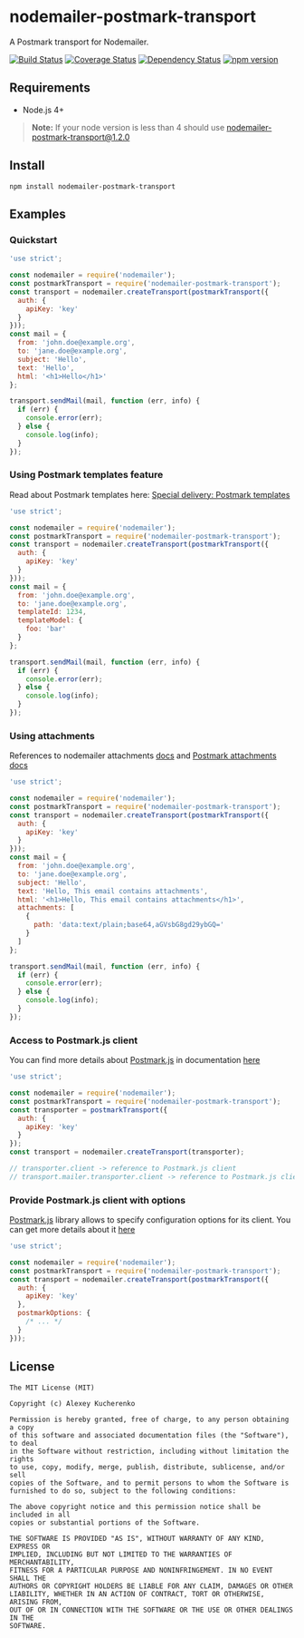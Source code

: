# nodemailer-postmark-transport

A Postmark transport for Nodemailer.

[![Build Status](https://travis-ci.org/killmenot/nodemailer-postmark-transport.svg?branch=master)](https://travis-ci.org/killmenot/nodemailer-postmark-transport)
[![Coverage Status](https://coveralls.io/repos/github/killmenot/nodemailer-postmark-transport/badge.svg?branch=master)](https://coveralls.io/github/killmenot/nodemailer-postmark-transport?branch=master)
[![Dependency Status](https://david-dm.org/killmenot/nodemailer-postmark-transport.svg)](https://david-dm.org/killmenot/nodemailer-postmark-transport)
[![npm version](https://img.shields.io/npm/v/nodemailer-postmark-transport.svg)](https://www.npmjs.com/package/nodemailer-postmark-transport)


## Requirements

 - Node.js 4+

> **Note:** If your node version is less than 4 should use nodemailer-postmark-transport@1.2.0


## Install

```
npm install nodemailer-postmark-transport
```


## Examples

### Quickstart

```javascript
'use strict';

const nodemailer = require('nodemailer');
const postmarkTransport = require('nodemailer-postmark-transport');
const transport = nodemailer.createTransport(postmarkTransport({
  auth: {
    apiKey: 'key'
  }
}));
const mail = {
  from: 'john.doe@example.org',
  to: 'jane.doe@example.org',
  subject: 'Hello',
  text: 'Hello',
  html: '<h1>Hello</h1>'
};

transport.sendMail(mail, function (err, info) {
  if (err) {
    console.error(err);
  } else {
    console.log(info);
  }
});
```

### Using Postmark templates feature

Read about Postmark templates here: [Special delivery: Postmark templates](https://postmarkapp.com/blog/special-delivery-postmark-templates)

```javascript
'use strict';

const nodemailer = require('nodemailer');
const postmarkTransport = require('nodemailer-postmark-transport');
const transport = nodemailer.createTransport(postmarkTransport({
  auth: {
    apiKey: 'key'
  }
}));
const mail = {
  from: 'john.doe@example.org',
  to: 'jane.doe@example.org',
  templateId: 1234,
  templateModel: {
    foo: 'bar'
  }
};

transport.sendMail(mail, function (err, info) {
  if (err) {
    console.error(err);
  } else {
    console.log(info);
  }
});
```

### Using attachments

References to nodemailer attachments [docs](https://community.nodemailer.com/using-attachments/) and [Postmark attachments docs](http://developer.postmarkapp.com/developer-send-api.html)

```javascript
'use strict';

const nodemailer = require('nodemailer');
const postmarkTransport = require('nodemailer-postmark-transport');
const transport = nodemailer.createTransport(postmarkTransport({
  auth: {
    apiKey: 'key'
  }
}));
const mail = {
  from: 'john.doe@example.org',
  to: 'jane.doe@example.org',
  subject: 'Hello',
  text: 'Hello, This email contains attachments',
  html: '<h1>Hello, This email contains attachments</h1>',
  attachments: [
    {
      path: 'data:text/plain;base64,aGVsbG8gd29ybGQ='
    }
  ]
};

transport.sendMail(mail, function (err, info) {
  if (err) {
    console.error(err);
  } else {
    console.log(info);
  }
});
```

### Access to Postmark.js client

You can find more details about [Postmark.js](https://github.com/wildbit/postmark.js) in documentation [here](https://wildbit.github.io/postmark.js)

```javascript
'use strict';

const nodemailer = require('nodemailer');
const postmarkTransport = require('nodemailer-postmark-transport');
const transporter = postmarkTransport({
  auth: {
    apiKey: 'key'
  }
});
const transport = nodemailer.createTransport(transporter);

// transporter.client -> reference to Postmark.js client
// transport.mailer.transporter.client -> reference to Postmark.js client

```

### Provide Postmark.js client with options

[Postmark.js](https://github.com/wildbit/postmark.js) library allows to specify configuration options for its client. You can get more details about it [here](https://github.com/wildbit/postmark.js/blob/master/lib/postmark/clientDefaults.js#L15)

```javascript
'use strict';

const nodemailer = require('nodemailer');
const postmarkTransport = require('nodemailer-postmark-transport');
const transport = nodemailer.createTransport(postmarkTransport({
  auth: {
    apiKey: 'key'
  },
  postmarkOptions: {
    /* ... */
  }
}));
```

## License

    The MIT License (MIT)

    Copyright (c) Alexey Kucherenko

    Permission is hereby granted, free of charge, to any person obtaining a copy
    of this software and associated documentation files (the "Software"), to deal
    in the Software without restriction, including without limitation the rights
    to use, copy, modify, merge, publish, distribute, sublicense, and/or sell
    copies of the Software, and to permit persons to whom the Software is
    furnished to do so, subject to the following conditions:

    The above copyright notice and this permission notice shall be included in all
    copies or substantial portions of the Software.

    THE SOFTWARE IS PROVIDED "AS IS", WITHOUT WARRANTY OF ANY KIND, EXPRESS OR
    IMPLIED, INCLUDING BUT NOT LIMITED TO THE WARRANTIES OF MERCHANTABILITY,
    FITNESS FOR A PARTICULAR PURPOSE AND NONINFRINGEMENT. IN NO EVENT SHALL THE
    AUTHORS OR COPYRIGHT HOLDERS BE LIABLE FOR ANY CLAIM, DAMAGES OR OTHER
    LIABILITY, WHETHER IN AN ACTION OF CONTRACT, TORT OR OTHERWISE, ARISING FROM,
    OUT OF OR IN CONNECTION WITH THE SOFTWARE OR THE USE OR OTHER DEALINGS IN THE
    SOFTWARE.

